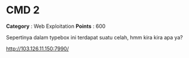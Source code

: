 # CMD 2

**Category** : Web Exploitation
**Points** : 600

Sepertinya dalam typebox ini terdapat suatu celah, hmm kira kira apa ya?

http://103.126.11.150:7990/



